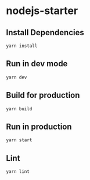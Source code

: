 # nodejs-starter

## Install Dependencies

```
yarn install
```

## Run in dev mode

```
yarn dev
```

## Build for production

```
yarn build
```

## Run in production

```
yarn start
```

## Lint

```
yarn lint
```
